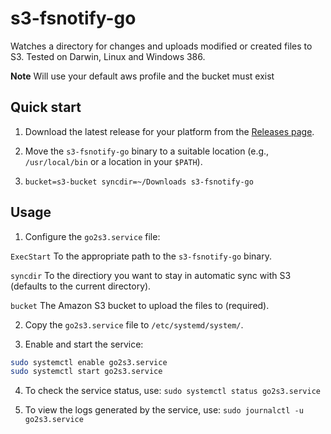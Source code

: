 # s3-fsnotify-go

Watches a directory for changes and uploads modified or created files to S3.  Tested on Darwin, Linux and Windows 386.

**Note** Will use your default aws profile and the bucket must exist

## Quick start

1. Download the latest release for your platform from the [Releases page](https://github.com/andymotta/s3-fsnotify-go/releases).

2. Move the `s3-fsnotify-go` binary to a suitable location (e.g., `/usr/local/bin` or a location in your `$PATH`).

3. `bucket=s3-bucket syncdir=~/Downloads s3-fsnotify-go`

## Usage

1. Configure the `go2s3.service` file:

`ExecStart` To the appropriate path to the `s3-fsnotify-go` binary.

`syncdir` To the directiory you want to stay in automatic sync with S3 (defaults to the current directory).

`bucket` The Amazon S3 bucket to upload the files to (required).


2. Copy the `go2s3.service` file to `/etc/systemd/system/`.

3. Enable and start the service:

```bash
sudo systemctl enable go2s3.service
sudo systemctl start go2s3.service
```

4. To check the service status, use:
`sudo systemctl status go2s3.service`

5. To view the logs generated by the service, use:
`sudo journalctl -u go2s3.service`